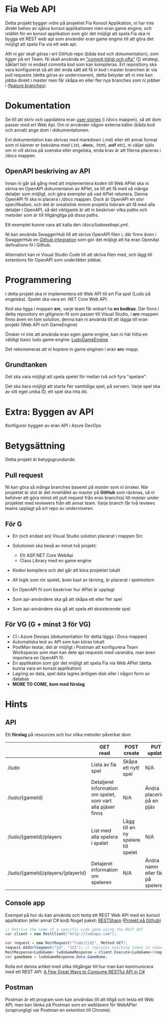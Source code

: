 # Fia Web API

Detta projekt bygger vidre på projektet Fia Konsol Applikation, ni har inte direkt behov av själva konsol applikationen men eran game engine, och istället för en konsol applikation som gör det möjligt att spela Fia ska ni bygga ett REST web api som använder eran game engine till att göra det möjligt att spela Fia via ett web api.

Allt ni gör skall göras i ert GitHub repo (båda kod och dokumentation), som ligger på ert Team. Ni skall använda en ["commit tidigt och ofta"](https://blog.codinghorror.com/check-in-early-check-in-often/) ([1](https://sethrobertson.github.io/GitBestPractices/)) strategi, såklart bör ni endast commita kod som kan kompileras.
Ert repositiory ska vara konfigurerat så att det enda sätt att få in kod i master branchen är via pull requests (detta göras av underviseren), detta betyder att ni inte kan jobba direkt i master men får skåpa en eller fler nya branches som ni jobber i ([feature branches](https://paulhammant.com/2013/04/05/what-is-trunk-based-development/)).

# Dokumentation

Se till att skriv och uppdatera eran [user stories](https://www.mountaingoatsoftware.com/agile/user-stories) (i */docs* mappen), så att dom passer med ert Web Api. Om ni använder någon externa källor (båda kod och annat) ange dom i dokumentationen.

Evt dokumentation kan skrivas med markdown (.md) eller ett annat format som ni känner er bekväma med (.txt, ~~.docx~~, .html, ~~.pdf~~ etc), ni väljer själv om ni vill skriva på svenska eller engelska, enda krav är att filerna placeras i */docs* mappen.

## OpenAPI beskriving av API

Innan ni går på gång med att implementera koden till Web APIet ska ni skriva en OpenAPI dokumentaion av APIet, se till att få med så många detaljer som möjligt, och gära exempler på vad APIet retunera. Denna OpenAPI fil ska ni placera i */docs* mappen.
Dock är OpenAPI en stor specifikation, och det är orealistisk innom projekts tidsram att få med alla detaljer i OpenAPI, så det viktigaste är att ni beskriver vilka paths och metoder som är till tillgängliga på dissa paths.

Ett exemplet kunne vara att kalla den */docs/ludowebapi.yml*.

Ni kan använda SwaggerHub till att skriva OpenAPI filen i, där finns även i SwaggerHub en [Github integration](https://app.swaggerhub.com/help/integrations/github-sync) som gör det möjligt att ha eran OpenApi definations fil i Github.

Alternativt kan ni Visual Studio Code till att skriva filen med, och lägg till extentions för OpenAPI som underlätter jobbat.

# Programmering
I detta projekt ska ni implementera ett Web API till ert Fia spel (Ludo på engelska). Spelet ska vara en .NET Core Web API.

Kod ska ligga i mappen **src**, varje team får enbart ha **en kodbas**. Där finns i detta repository en *gitignore*-fil som passer till Visual Studio, i **src**-mappen finns även en tom solution, denna kan ni använda till att lägga till eran projekt (Web API och GameEngine)

Önsker ni inte att använda eran egen game engine, kan ni här hitta en väldigt basic ludo game engine: [LudoGameEngine](https://github.com/skjohansen/LudoGameEngine)

Det rekomeneras att ni kopiere in game enginen i eran **src**-mapp.

## Grundtanken 
Det ska vara möjligt att spela spelet för mellan två och fyra "spelare".

Det ska bara möjligt att starta fler samtidiga spel, på servern. Varje spel ska av sitt eget unika ID, ett spel ska inta dö.

# Extra: Byggen av API

Konfigurer byggen av eran API i Azure DevOps

# Betygsättning
Detta projekt är betygsgrundande.

## Pull request
Ni kan göra så många branches baseret på *master* som ni önsker. När projektet är slut är det innehållet av master på **GitHub** som räcknas, så ni behöver att göra minst ett pull request från eran branch(s) till *master* under projektet med reviewers från ett annat team. Varje branch får två reviews teams upplagt på ert repo av underviseren.

## För G
* En (och endast en) Visual Studio solution placerat i mappen Src
* Solutionen ska beså av minst två projekt:
  * Ett ASP.NET Core WebApi
  * Class Library med en game engine

* Koden kompilera och det går att köra projektet lokalt
* All logik som rör spelet, även kast av tärning, är placerat i spelmotorn
* En OpenAPI fil som beskriver hur APIet är upplagt
* Som api-användere ska gå att skåpa ett eller fler spel
* Som api-användere ska gå att spela ett eksisterende spel

## För VG (G + minst 3 för VG)
* CI i Azure Devops (dokumentation för detta läggs i Docs mappen)
* Automatiska test av API som kan köras lokalt
* PostMan testar, det är möjligt i Postman att konfigurera Team Workspaces som man kan dele api requests med varandra, man även importera en OpenAPI fil. 
* En applikation som gör det möjligt att spela Fia via Web APIet (detta kunna vara en konsol applikation)
* Lagring av data, spel data lagres äntligen disk eller i någon form av databas
* **MORE TO COME, kom med förslag**

# Hints
## API 
Ett **förslag** på resources och hur olika metoder påverkar dom

|                                   | GET<br />read                                                | POST<br />create                    | PUT<br />update                   | DELETE<br />delete |
| --------------------------------- | ------------------------------------------------------------ | ----------------------------------- | --------------------------------- | ------------------ |
| /ludo                             | Lista av fia spel                                            | Skåpa ett nytt spel                 | N/A                               | N/A                |
| /ludo/{gameId}                    | Detaljeret information om spelet, som vart alla pjäser finns | N/A                                 | Ändra placering på en pjäs        | Ta bort ett spel   |
| /ludo/{gameId}/players            | List med alla spelera i spelet                               | Lägg till en ny spelere till spelet | N/A                               | N/A                |
| /ludo/{gameId}/players/{playerId} | Detajeret information om speleren                            | N/A                                 | Ändra namn eller färg på speleren | Ta bort speleren   |

## Console app

Exempel på hur du kan använda och testa ett REST Web API med en konsol applikation (eller annat C# kod)
Nuget paket: [RESTSharp](https://www.nuget.org/packages/RestSharp/) ([Projekt på Github](https://github.com/restsharp/RestSharp))

```csharp
// Retrive the name of a specific Ludo game using the REST API
var client = new RestClient("http://ludoapi.com");

var request = new RestRequest("ludo/{id}", Method.GET);
request.AddUrlSegment("id", "123"); // replaces matching token in request.Resource
RestResponse<LudoGame> ludoGameResponse = client.Execute<LudoGame>(request);
var gameName = ludoGameResponse.Data.GameName;

```

Kolla evt denna artikel med olika tillgångar till hur man kan kommunicera med ett REST API: [A Few Great Ways to Consume RESTful API in C#](https://code-maze.com/different-ways-consume-restful-api-csharp/)

## Postman

Postman är ett program som kan användas till att tillgå och testa ett Web API, man kan tänka på Postman som en webläsere för WebAPIer (ursprungligt var Postman en extention till Chrome).